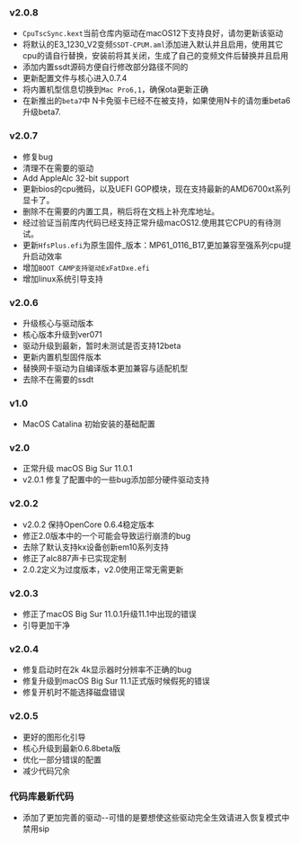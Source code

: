 ### v2.0.8 ###
- ```CpuTscSync.kext```当前仓库内驱动在macOS12下支持良好，请勿更新该驱动
- 将默认的E3_1230_V2变频```SSDT-CPUM.aml```添加进入默认并且启用，使用其它cpu的请自行替换，安装前将其关闭，生成了自己的变频文件后替换并且启用
- 添加内置ssdt源码方便自行修改部分路径不同的
- 更新配置文件与核心进入0.7.4
- 将内置机型信息切换到`Mac Pro6,1`，确保ota更新正确
- 在新推出的`beta7`中 N卡免驱卡已经不在被支持，如果使用N卡的请勿重beta6升级beta7.
### v2.0.7 ###
- 修复bug
- 清理不在需要的驱动
- Add AppleAlc 32-bit support
- 更新bios的cpu微码，以及UEFI GOP模块，现在支持最新的AMD6700xt系列显卡了。
- 删除不在需要的内置工具，稍后将在文档上补充库地址。
- 经过验证当前库内代码已经支持正常升级macOS12.使用其它CPU的有待测试。
- 更新```HfsPlus.efi```为原生固件_版本：MP61_0116_B17,更加兼容至强系列cpu提升启动效率
- 增加```BOOT CAMP支持驱动ExFatDxe.efi```
- 增加linux系统引导支持

### v2.0.6 ###
- 升级核心与驱动版本
- 核心版本升级到ver071
- 驱动升级到最新，暂时未测试是否支持12beta
- 更新内置机型固件版本
- 替换网卡驱动为自编译版本更加兼容与适配机型
- 去除不在需要的ssdt

### v1.0 ###
- MacOS Catalina 初始安装的基础配置

### v2.0 ###
- 正常升级 macOS Big Sur 11.0.1
- v2.0.1 修复了配置中的一些bug添加部分硬件驱动支持
### v2.0.2 ###
- v2.0.2 保持OpenCore 0.6.4稳定版本
- 修正2.0版本中的一个可能会导致运行崩溃的bug
- 去除了默认支持kx设备创新em10系列支持
- 修正了alc887声卡已实现定制
- 2.0.2定义为过度版本，v2.0使用正常无需更新
### v2.0.3 ###
- 修正了macOS Big Sur 11.0.1升级11.1中出现的错误
- 引导更加干净
### v2.0.4 ###
- 修复启动时在2k 4k显示器时分辨率不正确的bug
- 修复升级到macOS Big Sur 11.1正式版时候假死的错误
- 修复开机时不能选择磁盘错误
### v2.0.5 ###
- 更好的图形化引导
- 核心升级到最新0.6.8beta版
- 优化一部分错误的配置
- 减少代码冗余

### 代码库最新代码 ###
- 添加了更加完善的驱动--可惜的是要想使这些驱动完全生效请进入恢复模式中禁用sip
